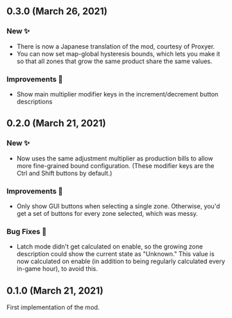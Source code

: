 ## 0.3.0 (March 26, 2021)

### New ✨
* There is now a Japanese translation of the mod, courtesy of Proxyer.
* You can now set map-global hysteresis bounds, which lets you make it so that all zones that grow the same product share the same values.

### Improvements 🙌
* Show main multiplier modifier keys in the increment/decrement button descriptions

## 0.2.0 (March 21, 2021)

### New ✨
* Now uses the same adjustment multiplier as production bills to allow more fine-grained bound configuration. (These modifier keys are the Ctrl and Shift buttons by default.)

### Improvements 🙌
* Only show GUI buttons when selecting a single zone. Otherwise, you'd get a set of buttons for every zone selected, which was messy.

### Bug Fixes 🐛
* Latch mode didn't get calculated on enable, so the growing zone description could show the current state as "Unknown." This value is now calculated on enable (in addition to being regularly calculated every in-game hour), to avoid this.

## 0.1.0 (March 21, 2021)

First implementation of the mod.
